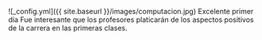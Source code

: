 ![_config.yml]({{ site.baseurl }}/images/computacion.jpg)
Excelente primer día
Fue interesante que los profesores platicarán de los aspectos positivos de la carrera en las primeras clases.


